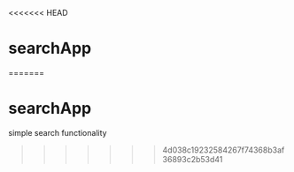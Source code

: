 <<<<<<< HEAD
# searchApp
=======
# searchApp
simple search functionality
>>>>>>> 4d038c19232584267f74368b3af36893c2b53d41
